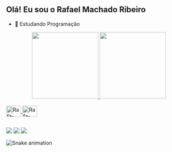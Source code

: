 ## Olá! Eu sou o Rafael Machado Ribeiro

- 🌱 Estudando Programação

<div align="center">
  <a href="https://github.com/RafaelMachadoRibeiro">
  <img height="180em" src="https://github-readme-stats.vercel.app/api?username=RafaelMachadoRibeiro&show_icons=true&theme=dark&include_all_commits=true&count_private=true"/>
  <img height="180em" src="https://github-readme-stats.vercel.app/api/top-langs/?username=RafaelMachadoRibeiro&layout=compact&langs_count=7&theme=dark"/>
</div>
  <div style="display: inline_block"><br>
  <img align="center" alt="Rafa-JAVA" height="30" width="40" src="https://cdn.jsdelivr.net/gh/devicons/devicon/icons/java/java-original.svg">   
  <img align="center" alt="Rafa-PYTHON" height="30" width="40" src="https://cdn.jsdelivr.net/gh/devicons/devicon/icons/python/python-original.svg" />
          
                    
</div>
  
  ##
  
  <div> 
  <a href="https://instagram.com/rafaelmr20" target="_blank"><img src="https://img.shields.io/badge/-Instagram-%23E4405F?style=for-the-badge&logo=instagram&logoColor=white" target="_blank"></a>
  <a href = "mailto:machadoribeirorafael@protonmail.com"><img src="https://img.shields.io/badge/ProtonMail-8B89CC?style=for-the-badge&logo=protonmail&logoColor=white"target="_blank"></a>
  <a href = "https://www.linkedin.com/in/rafael-machado-ribeiro-047233244"><img src="https://img.shields.io/badge/LinkedIn-0077B5?style=for-the-badge&logo=linkedin&logoColor=white"target="_blank"></a>

          
 </div>

 ![Snake animation](https://github.com/RafaelMachadoRibeiro/RafaelMachadoRibeiro/blob/output/github-contribution-grid-snake.svg)
